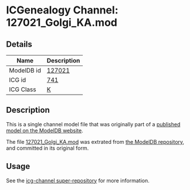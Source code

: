 # ICGenealogy Channel: 127021\_Golgi\_KA.mod

## Details

Name | Description
---- | -----------
ModelDB id | [127021](http://senselab.med.yale.edu/ModelDB/ShowModel.cshtml?model=127021)
ICG id | [741](http://icg.neurotheory.ox.ac.uk/channels/1/741)
ICG Class | [K](http://icg.neurotheory.ox.ac.uk/channels/1)

## Description

This is a single channel model file that was originally part of a [published model on the ModelDB website](http://senselab.med.yale.edu/mModelDB/ShowModel.cshtml?model=127021).

The file [127021\_Golgi\_KA.mod](127021_Golgi_KA.mod) was extrated from [the ModelDB repository](http://senselab.med.yale.edu/ModelDB/ShowModel.cshtml?model=127021), and committed in its original form.

## Usage

See the [icg-channel super-repository](https://github.com/icgenealogy/icg-channels) for more information.